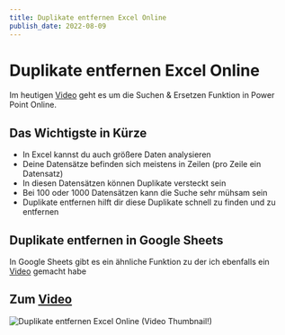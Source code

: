 ```yaml
---
title: Duplikate entfernen Excel Online
publish_date: 2022-08-09
---
```


# Duplikate entfernen Excel Online

Im heutigen [Video](https://youtu.be/F1g1jMWxaSA) geht es um die Suchen & Ersetzen Funktion in Power Point Online. 

## Das Wichtigste in Kürze

+ In Excel kannst du auch größere Daten analysieren
+ Deine Datensätze befinden sich meistens in Zeilen (pro Zeile ein Datensatz)
+ In diesen Datensätzen können Duplikate versteckt sein
+ Bei 100 oder 1000 Datensätzen kann die Suche sehr mühsam sein
+ Duplikate entfernen hilft dir diese Duplikate schnell zu finden und zu entfernen

## Duplikate entfernen in Google Sheets

In Google Sheets gibt es ein ähnliche Funktion zu der ich ebenfalls ein [Video](https://youtu.be/BasMkf2uWwk) gemacht habe

## Zum [Video](https://youtu.be/F1g1jMWxaSA)

![Duplikate entfernen Excel Online (Video Thumbnail!)](../thumbnails/Fertig356.jpg "Duplikate entfernen Excel Online (Video Thumbnail!)")